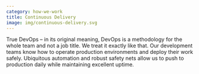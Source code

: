 ```yaml
---
category: how-we-work
title: Continuous Delivery
image: img/continuous-delivery.svg
---
```


True DevOps – in its original meaning, DevOps is a methodology for the whole
team and not a job title. We treat it exactly like that. Our development teams
know how to operate production environments and deploy their work safely. 
Ubiquitous automation and robust safety nets allow us to push to production 
daily while maintaining excellent uptime.
